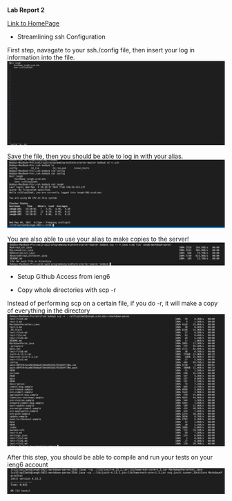 **Lab Report 2**

[Link to HomePage](https://bobbyyuuuu.github.io/Caramel/index.html)

- Streamlining ssh Configuration

First step, navagate to your ssh./config file, then insert your log in information into the file.
![Step 1](labrep31.png)

Save the file, then you should be able to log in with your alias.
![Step 2](labrep35.png)

You are also able to use your alias to make copies to the server!
![Step 3](labrep36.png)

- Setup Github Access from ieng6

- Copy whole directories with scp -r

Instead of performing scp on a certain file, if you do -r, it will make a copy of everything in the directory 
![Step 1](labrep34.png)

After this step, you should be able to compile and run your tests on your ieng6 account
![Step 2](labrep37.png)
